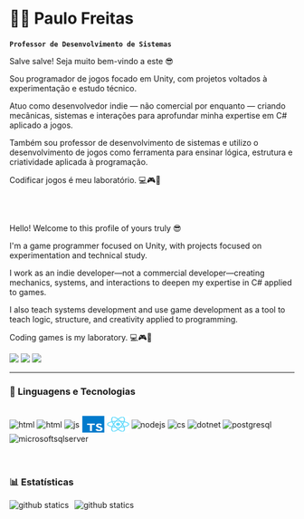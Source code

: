 # 🧑‍💻 Paulo Freitas

**`Professor de Desenvolvimento de Sistemas`**

Salve salve! Seja muito bem-vindo a este 😎

Sou programador de jogos focado em Unity, com projetos voltados à experimentação e estudo técnico.

Atuo como desenvolvedor indie — não comercial por enquanto — criando mecânicas, sistemas e interações para aprofundar minha expertise em C# aplicado a jogos.

Também sou professor de desenvolvimento de sistemas e utilizo o desenvolvimento de jogos como ferramenta para ensinar lógica, estrutura e criatividade aplicada à programação.

Codificar jogos é meu laboratório. 💻🎮💜

<br/>
<br/>

Hello! Welcome to this profile of yours truly 😎

I'm a game programmer focused on Unity, with projects focused on experimentation and technical study.

I work as an indie developer—not a commercial developer—creating mechanics, systems, and interactions to deepen my expertise in C# applied to games.

I also teach systems development and use game development as a tool to teach logic, structure, and creativity applied to programming.

Coding games is my laboratory. 💻🎮💜
<br/>
<div> 
  <a href="https://www.linkedin.com/in/paulo-freitas-398a15326/"    target="_blank"><img src="https://img.shields.io/badge/-LinkedIn-%230077B5?style=for-the-badge&logo=linkedin&logoColor=white" target="_blank"></a>
  <a href="https://instagram.com/paulofreitas_19" target="_blank"><img src="https://img.shields.io/badge/-Instagram-%23E4405F?style=for-the-badge&logo=instagram&logoColor=white" target="_blank"></a>
  <a href = "mailto:paulofreitas.dev@gmail.com"><img src="https://img.shields.io/badge/-Gmail-%23333?style=for-the-badge&logo=gmail&logoColor=white" target="_blank"></a>
</div>

---

### 🤖 Linguagens e Tecnologias

<div style="display: inline_block"><br>
  <img align="center" alt="html" height="30" width="40" src="https://cdn.jsdelivr.net/gh/devicons/devicon@latest/icons/html5/html5-plain.svg" />         
  <img align="center" alt="html" height="30" width="40" src="https://cdn.jsdelivr.net/gh/devicons/devicon@latest/icons/css3/css3-plain.svg" />
  <img align="center" alt="js" height="30" width="40" src="https://cdn.jsdelivr.net/gh/devicons/devicon@latest/icons/javascript/javascript-plain.svg" />                
  <img align="center" alt="ts" height="30" width="40" src="https://raw.githubusercontent.com/devicons/devicon/master/icons/typescript/typescript-plain.svg">
  <img align="center" alt="react" height="30" width="40" src="https://raw.githubusercontent.com/devicons/devicon/master/icons/react/react-original.svg">
  <img align="center" alt="nodejs" height="30" width="40" src="https://cdn.jsdelivr.net/gh/devicons/devicon@latest/icons/nodejs/nodejs-plain.svg" />
  <img align="center" alt="cs" height="30" width="40" src="https://cdn.jsdelivr.net/gh/devicons/devicon@latest/icons/csharp/csharp-plain.svg" />
  <img align="center" alt="dotnet" height="30" width="40" src="https://cdn.jsdelivr.net/gh/devicons/devicon@latest/icons/dotnetcore/dotnetcore-original.svg" />
  <img align="center" alt="postgresql" height="30" width="40" src="https://cdn.jsdelivr.net/gh/devicons/devicon@latest/icons/postgresql/postgresql-plain.svg" />
  <img align="center" alt="microsoftsqlserver" height="30" width="40"src="https://cdn.jsdelivr.net/gh/devicons/devicon@latest/icons/microsoftsqlserver/microsoftsqlserver-plain.svg" />             
</div>
<br/><br/>

 ### 📊 Estatísticas
<img
  align="left"
  alt="github statics"
  height="200"
  style="padding-right: 10px;"
  src="https://github-readme-stats.vercel.app/api?username=paulofreitas19&show_icons=true&theme=tokyonight&include_all_commits=true&locale=pt-br"
/>

<img
  align="left"
  alt="github statics"
  height="200"
  style="padding-right: 10px;"
  src="https://github-readme-stats.vercel.app/api/top-langs/?username=paulofreitas19&theme=tokyonight&layout=compact&custom_title=Tecnologias&langs_count=8"/>



